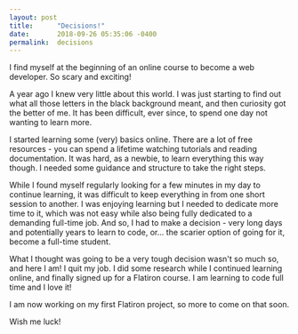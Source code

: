 ```yaml
---
layout: post
title:      "Decisions!"
date:       2018-09-26 05:35:06 -0400
permalink:  decisions
---
```



I find myself at the beginning of an online course to become a web developer. So scary and exciting!

A year ago I knew very little about this world. I was just starting to find out what all those letters in the black background meant, and then curiosity got the better of me. It has been difficult, ever since, to spend one day not wanting to learn more. 

I started learning some (very) basics online. There are a lot of free resources - you can spend a lifetime watching tutorials and reading documentation. It was hard, as a newbie, to learn everything this way though. I needed some guidance and structure to take the right steps.

While I found myself regularly looking for a few minutes in my day to continue learning, it was difficult to keep everything in from one short session to another. I was enjoying learning but I needed to dedicate more time to it, which was not easy while also being fully dedicated to a demanding full-time job. And so, I had to make a decision - very long days and potentially years to learn to code, or... the scarier option of going for it, become a full-time student.

What I thought was going to be a very tough decision wasn't so much so, and here I am! 
I quit my job. I did some research while I continued learning online, and finally signed up for a Flatiron course. I am learning to code full time and I love it! 

I am now working on my first Flatiron project, so more to come on that soon.

Wish me luck!
